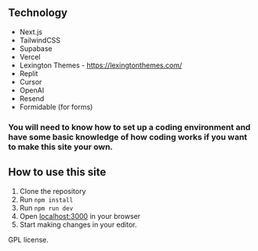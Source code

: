 ## Technology

- Next.js
- TailwindCSS
- Supabase
- Vercel
- Lexington Themes - https://lexingtonthemes.com/
- Replit
- Cursor
- OpenAI
- Resend
- Formidable (for forms)

### You will need to know how to set up a coding environment and have some basic knowledge of how coding works if you want to make this site your own. 

## How to use this site

1. Clone the repository
2. Run `npm install`
3. Run `npm run dev`
4. Open [localhost:3000](http://localhost:3000) in your browser
5. Start making changes in your editor.

GPL license.